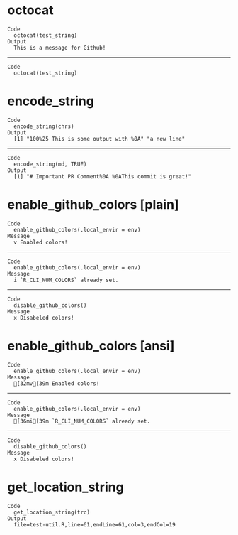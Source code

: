 # octocat

    Code
      octocat(test_string)
    Output
      This is a message for Github!

---

    Code
      octocat(test_string)

# encode_string

    Code
      encode_string(chrs)
    Output
      [1] "100%25 This is some output with %0A" "a new line"                         

---

    Code
      encode_string(md, TRUE)
    Output
      [1] "# Important PR Comment%0A %0AThis commit is great!"

# enable_github_colors [plain]

    Code
      enable_github_colors(.local_envir = env)
    Message
      v Enabled colors!

---

    Code
      enable_github_colors(.local_envir = env)
    Message
      i `R_CLI_NUM_COLORS` already set.

---

    Code
      disable_github_colors()
    Message
      x Disabeled colors!

# enable_github_colors [ansi]

    Code
      enable_github_colors(.local_envir = env)
    Message
      [32mv[39m Enabled colors!

---

    Code
      enable_github_colors(.local_envir = env)
    Message
      [36mi[39m `R_CLI_NUM_COLORS` already set.

---

    Code
      disable_github_colors()
    Message
      x Disabeled colors!

# get_location_string

    Code
      get_location_string(trc)
    Output
      file=test-util.R,line=61,endLine=61,col=3,endCol=19

